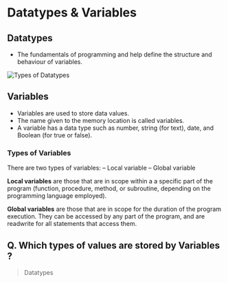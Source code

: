 # Datatypes & Variables

## Datatypes
- The fundamentals of programming and help define the structure and behaviour of variables.

![Types of Datatypes](https://github.com/SamarpanKc/Flutter-Dart/assets/110466655/2a99b206-01c8-4b80-bb9d-243ec39dc359)

## Variables
- Variables are used to store data values.
- The name given to the memory location is called variables.
- A variable has a data type such as number, string (for text), date, and Boolean (for true or false).

### Types of Variables
There are two types of variables:
– Local variable
– Global variable

**Local variables** are those that are in scope within a
a specific part of the program (function, procedure,
method, or subroutine, depending on the
programming language employed).

**Global variables** are those that are in scope for the
duration of the program execution. They can be
accessed by any part of the program, and are readwrite for all statements that access them.

## Q. Which types of values are stored by Variables ?
> Datatypes
